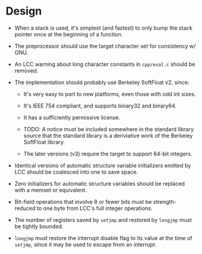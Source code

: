 # Design

* When a stack is used, it's simplest (and fastest) to only bump the stack
    pointer once at the beginning of a function.

* The preprocessor should use the target character set for consistency w/ GNU.

* An LCC warning about long character constants in `cpp/eval.c` should be
    removed.

* The implementation should probably use Berkeley SoftFloat v2, since:

    * It's very easy to port to new platforms, even those with odd int sizes.

    * It's IEEE 754 compliant, and supports binary32 and binary64.

    * It has a sufficiently permissive license.

    * TODO: A notice must be included somewhere in the standard library source
        that the standard library is a deriviative work of the Berkeley SoftFloat
        library.

    * The later versions (v3) require the target to support 64-bit integers.

* Identical versions of automatic structure variable initializers emitted by
    LCC should be coalesced into one to save space.

* Zero initializers for automatic structure variables should be replaced with a
    memset or equivalent.

* Bit-field operations that involve 8 or fewer bits must be strength-reduced
    to one byte from LCC's full integer operations.

* The number of registers saved by `setjmp` and restored by `longjmp` must be
    tightly bounded.

* `longjmp` must restore the interrupt disable flag to its value at the time of
    `setjmp`, since it may be used to escape from an interrupt.